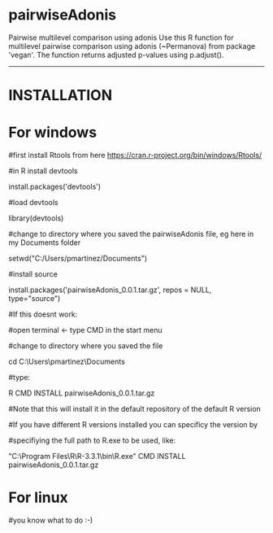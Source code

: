 # pairwiseAdonis
Pairwise multilevel comparison using adonis
Use this R function for multilevel pairwise comparison using adonis (~Permanova) from package 'vegan'.
			The function returns adjusted p-values using p.adjust().

_________________________________________________________________________________________________
# INSTALLATION

# For windows
#first install Rtools from here https://cran.r-project.org/bin/windows/Rtools/

#in R install devtools

install.packages('devtools')

#load devtools

library(devtools)

#change to directory where you saved the pairwiseAdonis file, eg here in my Documents folder

setwd("C:/Users/pmartinez/Documents")

#install source

install.packages('pairwiseAdonis_0.0.1.tar.gz', repos = NULL, type="source")

#If this doesnt work:

#open terminal <- type CMD in the start menu

#change to directory where you saved the file

cd C:\Users\pmartinez\Documents

#type:

R CMD INSTALL pairwiseAdonis_0.0.1.tar.gz

#Note that this will install it in the default repository of the default R version

#If you have different R versions installed you can specificy the version by

#specifiying the full path to R.exe to be used, like:

"C:\Program Files\R\R-3.3.1\bin\R.exe" CMD INSTALL pairwiseAdonis_0.0.1.tar.gz

# For linux
#you know what to do :-)

